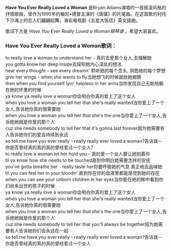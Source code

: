

**Have You Ever Really Loved a Woman** 是Bryan
Adams演唱的一首摇滚风格的抒情歌曲，曾作为1995年约翰尼•德普主演的《唐璜》的片尾曲。在这首歌的衬托下沙滩上的恋人们翩翩起舞。海岩电视剧《五星大饭店》英文插曲。

  
歌词下方是 _Have You Ever Really Loved a Woman钢琴谱_ ，希望大家喜欢。

### Have You Ever Really Loved a Woman歌词：

to really love a woman to understand her - 真的去爱那个女人,去理解她  
you gotta know her deep inside去探知她内心深处的想法.  
hear every thought - see every dreamn' 聆听她的每个念头, 洞悉她的每个梦想  
give her wings - when she wants to fly当她想飞的时候就给她翅膀  
then when you find yourself lyin' helpless in her arms当你发现自己无助地躺在她的怀里的时候  
ya know ya really love a woman你会明白你真的爱上了这个女人  
when you love a woman you tell her that she's really
wanted当你爱上了一个女人,告诉她你真的很需要她  
when you love a woman you tell her that she's the one当你爱上了一个女人,告诉她她就是你爱的那个人  
cuz she needs somebody to tell her that it's gonna last
forever因为她需要有人告诉她你们的爱会持续到永远  
so tell me have you ever really - really really ever loved a woman?告诉我--
你是否曾经真的真的真的曾经爱过一个女人?  
to really love a woman let her hold you - 真的爱一个女人要让她抱着你  
til ya know how she needs to be touched直到你明白她需要怎样的安抚  
you've gotta breathe her - really taste her你要呼吸她的气息 真正地去品味她  
til you can feel her in your bloodn' 直到你在你的血液里都能感觉到她的存在  
when you can see your unborn children in her eyes当你能在她的眸中看到你们尚未出世的孩子的时候  
ya know ya really love a woman你会明白你真的爱上了这个女人  
when you love a woman you tell her that she's really
wanted当你爱上了一个女人,告诉她你真的很需要她  
when you love a woman you tell her that she's the one当你爱上了一个女人,告诉她她就是你爱的那个人  
cuz she needs somebody to tell her that you'll always be
together因为她需要有人告诉她你们会永远在一起  
so tell me have you ever really - really really ever loved a woman?告诉我--
你是否曾经真的真的真的曾经爱过一个女人

